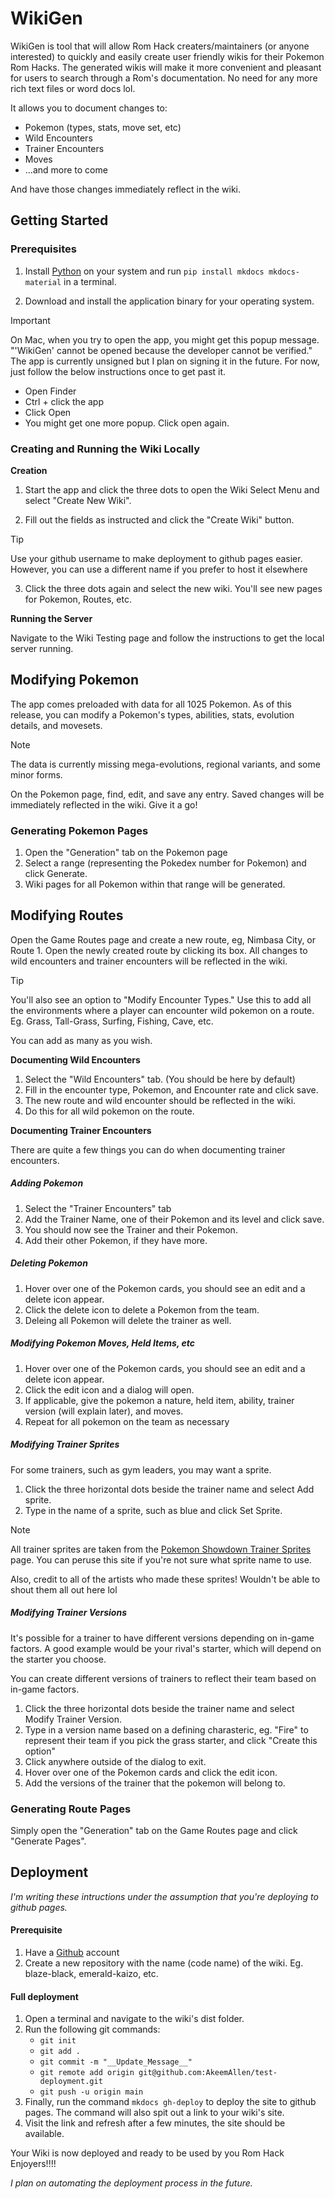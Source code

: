 # WikiGen

WikiGen is tool that will allow Rom Hack creaters/maintainers (or anyone interested) to quickly and easily create user friendly wikis for their Pokemon Rom Hacks. The generated wikis will make it more convenient and pleasant for users to search through a Rom's documentation. No need for any more rich text files or word docs lol.

It allows you to document changes to:

- Pokemon (types, stats, move set, etc)
- Wild Encounters
- Trainer Encounters
- Moves
- ...and more to come

And have those changes immediately reflect in the wiki.

## Getting Started

### Prerequisites

1. Install [Python](https://www.python.org/downloads/) on your system and run `pip install mkdocs mkdocs-material` in a terminal.

2. Download and install the application binary for your operating system.

> [!IMPORTANT]  
> On Mac, when you try to open the app, you might get this popup message. "'WikiGen' cannot be opened because the developer cannot be verified."
> The app is currently unsigned but I plan on signing it in the future. For now, just follow the below instructions once to get past it.
> - Open Finder
> - Ctrl + click the app 
> - Click Open
> - You might get one more popup. Click open again.

### Creating and Running the Wiki Locally

**Creation**

1. Start the app and click the three dots to open the Wiki Select Menu and select "Create New Wiki".

2. Fill out the fields as instructed and click the "Create Wiki" button.

> [!TIP]  
> Use your github username to make deployment to github pages easier.
> However, you can use a different name if you prefer to host it elsewhere

3. Click the three dots again and select the new wiki. You'll see new pages for Pokemon, Routes, etc.

**Running the Server**

Navigate to the Wiki Testing page and follow the instructions to get the local server running.

## Modifying Pokemon

The app comes preloaded with data for all 1025 Pokemon. As of this release, you can modify a Pokemon's types, abilities, stats, evolution details, and movesets.

> [!NOTE]  
> The data is currently missing mega-evolutions, regional variants, and some minor forms.

On the Pokemon page, find, edit, and save any entry. Saved changes will be immediately reflected in the wiki. Give it a go!

### Generating Pokemon Pages

1. Open the "Generation" tab on the Pokemon page
2. Select a range (representing the Pokedex number for Pokemon) and click Generate.
3. Wiki pages for all Pokemon within that range will be generated.

## Modifying Routes

Open the Game Routes page and create a new route, eg, Nimbasa City, or Route 1. Open the newly created route by clicking its box. All changes to wild encounters and trainer encounters will be reflected in the wiki.

> [!TIP]  
> You'll also see an option to "Modify Encounter Types." Use this to add all the environments where a player can encounter wild pokemon on a route. Eg. Grass, Tall-Grass, Surfing, Fishing, Cave, etc.
>
> You can add as many as you wish.

**Documenting Wild Encounters**

1. Select the "Wild Encounters" tab. (You should be here by default)
2. Fill in the encounter type, Pokemon, and Encounter rate and click save.
3. The new route and wild encounter should be reflected in the wiki.
4. Do this for all wild pokemon on the route.

**Documenting Trainer Encounters**

There are quite a few things you can do when documenting trainer encounters.

##### Adding Pokemon

1. Select the "Trainer Encounters" tab
2. Add the Trainer Name, one of their Pokemon and its level and click save.
3. You should now see the Trainer and their Pokemon.
4. Add their other Pokemon, if they have more.

##### Deleting Pokemon

1. Hover over one of the Pokemon cards, you should see an edit and a delete icon appear.
2. Click the delete icon to delete a Pokemon from the team.
3. Deleing all Pokemon will delete the trainer as well.


##### Modifying Pokemon Moves, Held Items, etc

1. Hover over one of the Pokemon cards, you should see an edit and a delete icon appear.
2. Click the edit icon and a dialog will open.
3. If applicable, give the pokemon a nature, held item, ability, trainer version (will explain later), and moves.
4. Repeat for all pokemon on the team as necessary

##### Modifying Trainer Sprites

For some trainers, such as gym leaders, you may want a sprite.

1. Click the three horizontal dots beside the trainer name and select Add sprite.
2. Type in the name of a sprite, such as blue and click Set Sprite.

> [!NOTE]  
> All trainer sprites are taken from the [Pokemon Showdown Trainer Sprites](https://play.pokemonshowdown.com/sprites/trainers/) page.
> You can peruse this site if you're not sure what sprite name to use.
>
> Also, credit to all of the artists who made these sprites! Wouldn't be able to shout them all out here lol

##### Modifying Trainer Versions

It's possible for a trainer to have different versions depending on in-game factors. A good example would be your rival's starter, which will depend on the starter you choose.

You can create different versions of trainers to reflect their team based on in-game factors.

1. Click the three horizontal dots beside the trainer name and select Modify Trainer Version.
2. Type in a version name based on a defining charasteric, eg. "Fire" to represent their team if you pick the grass starter, and click "Create this option"
3. Click anywhere outside of the dialog to exit.
4. Hover over one of the Pokemon cards and click the edit icon.
5. Add the versions of the trainer that the pokemon will belong to.

### Generating Route Pages

Simply open the "Generation" tab on the Game Routes page and click "Generate Pages".

## Deployment

*I'm writing these intructions under the assumption that you're deploying to github pages.*

#### Prerequisite

1. Have a [Github](https://github.com/) account
2. Create a new repository with the name (code name) of the wiki. Eg. blaze-black, emerald-kaizo, etc.

#### Full deployment

1. Open a terminal and navigate to the wiki's dist folder.
2. Run the following git commands:
   - `git init`
   - `git add .`
   - `git commit -m "__Update_Message__"`
   - `git remote add origin git@github.com:AkeemAllen/test-deployment.git`
   - `git push -u origin main`
3. Finally, run the command `mkdocs gh-deploy` to deploy the site to github pages. The command will also spit out a link to your wiki's site.
4. Visit the link and refresh after a few minutes, the site should be available.

Your Wiki is now deployed and ready to be used by you Rom Hack Enjoyers!!!!

*I plan on automating the deployment process in the future.*
